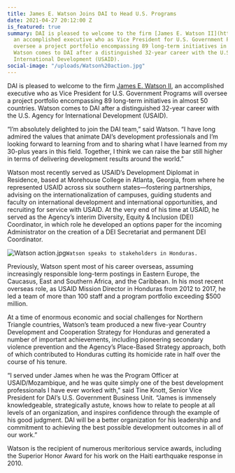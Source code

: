```yaml
---
title: James E. Watson Joins DAI to Head U.S. Programs
date: 2021-04-27 20:12:00 Z
is_featured: true
summary: DAI is pleased to welcome to the firm [James E. Watson II](https://www.dai.com/who-we-are/our-team/james-e-watson),
  an accomplished executive who as Vice President for U.S. Government Programs will
  oversee a project portfolio encompassing 89 long-term initiatives in almost 50 countries.
  Watson comes to DAI after a distinguished 32-year career with the U.S. Agency for
  International Development (USAID).
social-image: "/uploads/Watson%20action.jpg"
---
```


DAI is pleased to welcome to the firm [James E. Watson II](https://www.dai.com/who-we-are/our-team/james-e-watson), an accomplished executive who as Vice President for U.S. Government Programs will oversee a project portfolio encompassing 89 long-term initiatives in almost 50 countries. Watson comes to DAI after a distinguished 32-year career with the U.S. Agency for International Development (USAID).

<!--more-->

“I’m absolutely delighted to join the DAI team,” said Watson. “I have long admired the values that animate DAI’s development professionals and I’m looking forward to learning from and to sharing what I have learned from my 30-plus years in this field. Together, I think we can raise the bar still higher in terms of delivering development results around the world.”

Watson most recently served as USAID’s Development Diplomat in Residence, based at Morehouse College in Atlanta, Georgia, from where he represented USAID across six southern states—fostering partnerships, advising on the internationalization of campuses, guiding students and faculty on international development and international opportunities, and recruiting for service with USAID. At the very end of his time at USAID, he served as the Agency’s interim Diversity, Equity & Inclusion (DEI) Coordinator, in which role he developed an options paper for the incoming Administrator on the creation of a DEI Secretariat and permanent DEI Coordinator.

![Watson action.jpg](/uploads/Watson%20action.jpg)`Watson speaks to stakeholders in Honduras.`

Previously, Watson spent most of his career overseas, assuming increasingly responsible long-term postings in Eastern Europe, the Caucasus, East and Southern Africa, and the Caribbean. In his most recent overseas role, as USAID Mission Director in Honduras from 2012 to 2017, he led a team of more than 100 staff and a program portfolio exceeding $500 million. 

At a time of enormous economic and social challenges for Northern Triangle countries, Watson’s team produced a new five-year Country Development and Cooperation Strategy for Honduras and generated a number of important achievements, including pioneering secondary violence prevention and the Agency’s Place-Based Strategy approach, both of which contributed to Honduras cutting its homicide rate in half over the course of his tenure.

“I served under James when he was the Program Officer at USAID/Mozambique, and he was quite simply one of the best development professionals I have ever worked with,” said Tine Knott, Senior Vice President for DAI’s U.S. Government Business Unit. “James is immensely knowledgeable, strategically astute, knows how to relate to people at all levels of an organization, and inspires confidence through the example of his good judgment. DAI will be a better organization for his leadership and commitment to achieving the best possible development outcomes in all of our work.”

Watson is the recipient of numerous meritorious service awards, including the Superior Honor Award for his work on the Haiti earthquake response in 2010. 